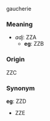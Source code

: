 gaucherie
### Meaning
+ _adj_: ZZA
    + __eg__: ZZB

### Origin

ZZC

### Synonym

__eg__: ZZD

+ ZZE


